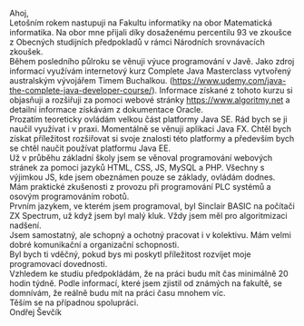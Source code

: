 Ahoj, <br />
Letošním rokem nastupuji na Fakultu informatiky na obor Matematická informatika. Na obor mne přijali díky dosaženému percentilu 93 ve zkoušce z Obecných studijních předpokladů v rámci Národních srovnávacích zkoušek. <br />
Během posledního půlroku se věnuji výuce programování v Javě. Jako zdroj informací využívám internetový kurz Complete Java Masterclass vytvořený australským vývojářem Timem Buchalkou. (https://www.udemy.com/java-the-complete-java-developer-course/). Informace získané z tohoto kurzu si objasňuji a rozšiřuji za pomoci webové stránky https://www.algoritmy.net a detailní informace získávám z dokumentace Oracle.<br />
Prozatím teoreticky ovládám velkou část platformy Java SE. Rád bych se ji naučil využívat i v praxi. Momentálně se věnuji aplikaci Java FX. Chtěl bych získat příležitost rozšiřovat si svoje znalosti této platformy a především bych se chtěl naučit používat platformu Java EE.<br />
Už v průběhu základní školy jsem se věnoval programování webových stránek za pomoci jazyků HTML, CSS, JS, MySQL a PHP. Všechny s výjimkou JS, kde jsem obeznámen pouze se základy, ovládám dodnes.<br />
Mám praktické zkušenosti z provozu při programování PLC systémů a osovým programováním robotů.<br />
Prvním jazykem, ve kterém jsem programoval, byl Sinclair BASIC na počítači ZX Spectrum, už když jsem byl malý kluk. Vždy jsem měl pro algoritmizaci nadšení.<br />
Jsem samostatný, ale schopný a ochotný pracovat i v kolektivu. Mám velmi dobré komunikační a organizační schopnosti. <br />
Byl bych ti vděčný, pokud bys mi poskytl příležitost rozvíjet moje programovací dovednosti.<br />
Vzhledem ke studiu předpokládám, že na práci budu mít čas minimálně 20 hodin týdně. Podle informací, které jsem zjistil od známých na fakultě, se domnívám, že reálně budu mít na práci času mnohem víc.<br />
Těším se na případnou spolupráci.<br />
Ondřej Ševčík
